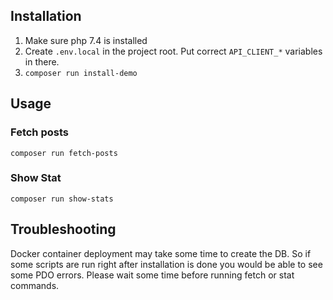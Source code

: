 ## Installation

1. Make sure php 7.4 is installed
2. Create `.env.local` in the project root. Put correct `API_CLIENT_*` variables in there.
3. `composer run install-demo`

## Usage

### Fetch posts

`composer run fetch-posts`

### Show Stat
    
`composer run show-stats`

## Troubleshooting

Docker container deployment may take some time to create the DB.
So if some scripts are run right after installation is done you would be able to see some PDO errors.
Please wait some time before running fetch or stat commands.

